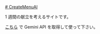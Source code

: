 [# CreateMenuAI](https://uni928.github.io/CreateMenuAI/)

1 週間の献立を考えるサイトです。

[こちら](https://aistudio.google.com/apikey) で Gemini API を取得して使って下さい。
